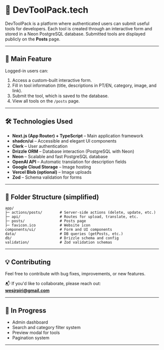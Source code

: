
# 🧰 DevToolPack.tech

DevToolPack is a platform where authenticated users can submit useful tools for developers. Each tool is created through an interactive form and stored in a Neon PostgreSQL database. Submitted tools are displayed publicly on the **Posts** page.

---

## 🚀 Main Feature

Logged-in users can:

1. Access a custom-built interactive form.
2. Fill in tool information (title, descriptions in PT/EN, category, image, and link).
3. Submit the tool, which is saved to the database.
4. View all tools on the `/posts` page.

---

## 🛠️ Technologies Used

- **Next.js (App Router) + TypeScript** – Main application framework
- **shadcn/ui** – Accessible and elegant UI components
- **Clerk** – User authentication
- **Drizzle ORM** – Database interaction (PostgreSQL with Neon)
- **Neon** – Scalable and fast PostgreSQL database
- **OpenAI API** – Automatic translation for description fields
- **Google Cloud Storage** – Image hosting
- **Vercel Blob (optional)** – Image uploads
- **Zod** – Schema validation for forms

---

## 📁 Folder Structure (simplified)

```
app/
├─ actions/posts/        # Server-side actions (delete, update, etc.)
├─ api/                  # Routes for upload, translate, etc.
├─ posts/                # Posts page
├─ favicon.ico           # Website icon
components/ui/           # Form and UI components
data/                    # DB queries (getPosts, etc.)
db/                      # Drizzle schema and config
validation/              # Zod validation schemas
```

---

## 💡 Contributing

Feel free to contribute with bug fixes, improvements, or new features.

📬 If you'd like to collaborate, please reach out:  
**wesjrpiri@gmail.com**

---

## 🧪 In Progress

- Admin dashboard
- Search and category filter system
- Preview modal for tools
- Pagination system

---


